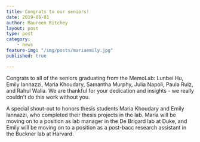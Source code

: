 ```yaml
---
title: Congrats to our seniors!
date: 2019-06-01
author: Maureen Ritchey
layout: post
type: post
category:
    - news
feature-img: "/img/posts/mariaemily.jpg"
published: true

---
```


Congrats to all of the seniors graduating from the MemoLab: Lunbei Hu, Emily Iannazzi, Maria Khoudary, Samantha Murphy, Julia Napoli, Paula Ruiz, and Rahul Walia. We are thankful for your dedication and insights - we really couldn't do this work without you.

A special shout-out to honors thesis students Maria Khoudary and Emily Iannazzi, who completed their thesis projects in the lab. Maria will be moving on to a position as lab manager in the De Brigard lab at Duke, and Emily will be moving on to a position as a post-bacc research assistant in the Buckner lab at Harvard. 
<br>

